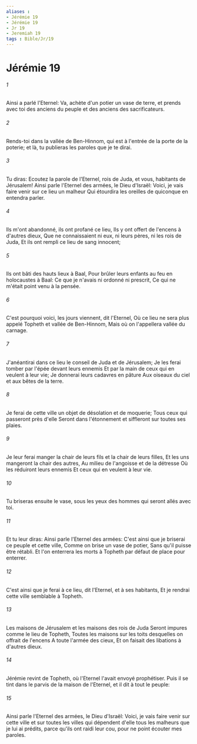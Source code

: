 ```yaml
---
aliases : 
- Jérémie 19
- Jérémie 19
- Jr 19
- Jeremiah 19
tags : Bible/Jr/19
---
```


# Jérémie 19

###### 1
Ainsi a parlé l'Eternel: Va, achète d'un potier un vase de terre, et prends avec toi des anciens du peuple et des anciens des sacrificateurs.
###### 2
Rends-toi dans la vallée de Ben-Hinnom, qui est à l'entrée de la porte de la poterie; et là, tu publieras les paroles que je te dirai.
###### 3
Tu diras: Ecoutez la parole de l'Eternel, rois de Juda, et vous, habitants de Jérusalem! Ainsi parle l'Eternel des armées, le Dieu d'Israël: Voici, je vais faire venir sur ce lieu un malheur Qui étourdira les oreilles de quiconque en entendra parler.
###### 4
Ils m'ont abandonné, ils ont profané ce lieu, Ils y ont offert de l'encens à d'autres dieux, Que ne connaissaient ni eux, ni leurs pères, ni les rois de Juda, Et ils ont rempli ce lieu de sang innocent;
###### 5
Ils ont bâti des hauts lieux à Baal, Pour brûler leurs enfants au feu en holocaustes à Baal: Ce que je n'avais ni ordonné ni prescrit, Ce qui ne m'était point venu à la pensée.
###### 6
C'est pourquoi voici, les jours viennent, dit l'Eternel, Où ce lieu ne sera plus appelé Topheth et vallée de Ben-Hinnom, Mais où on l'appellera vallée du carnage.
###### 7
J'anéantirai dans ce lieu le conseil de Juda et de Jérusalem; Je les ferai tomber par l'épée devant leurs ennemis Et par la main de ceux qui en veulent à leur vie; Je donnerai leurs cadavres en pâture Aux oiseaux du ciel et aux bêtes de la terre.
###### 8
Je ferai de cette ville un objet de désolation et de moquerie; Tous ceux qui passeront près d'elle Seront dans l'étonnement et siffleront sur toutes ses plaies.
###### 9
Je leur ferai manger la chair de leurs fils et la chair de leurs filles, Et les uns mangeront la chair des autres, Au milieu de l'angoisse et de la détresse Où les réduiront leurs ennemis Et ceux qui en veulent à leur vie.
###### 10
Tu briseras ensuite le vase, sous les yeux des hommes qui seront allés avec toi.
###### 11
Et tu leur diras: Ainsi parle l'Eternel des armées: C'est ainsi que je briserai ce peuple et cette ville, Comme on brise un vase de potier, Sans qu'il puisse être rétabli. Et l'on enterrera les morts à Topheth par défaut de place pour enterrer.
###### 12
C'est ainsi que je ferai à ce lieu, dit l'Eternel, et à ses habitants, Et je rendrai cette ville semblable à Topheth.
###### 13
Les maisons de Jérusalem et les maisons des rois de Juda Seront impures comme le lieu de Topheth, Toutes les maisons sur les toits desquelles on offrait de l'encens A toute l'armée des cieux, Et on faisait des libations à d'autres dieux.
###### 14
Jérémie revint de Topheth, où l'Eternel l'avait envoyé prophétiser. Puis il se tint dans le parvis de la maison de l'Eternel, et il dit à tout le peuple:
###### 15
Ainsi parle l'Eternel des armées, le Dieu d'Israël: Voici, je vais faire venir sur cette ville et sur toutes les villes qui dépendent d'elle tous les malheurs que je lui ai prédits, parce qu'ils ont raidi leur cou, pour ne point écouter mes paroles.
